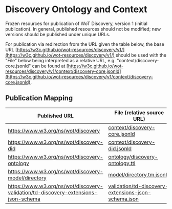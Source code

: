# Discovery Ontology and Context
Frozen resources for publication of WoT Discovery, version 1 (initial publication).
In general, published resources should not be modified; new versions should be published under unique URLs.

For publication via redirection from the URL given the table below, the base URL
[https://w3c.github.io/wot-resources/discovery/v1/](https://w3c.github.io/wot-resources/discovery/v1/) 
should be used with the "File" below being interpreted 
as a relative URL, e.g. "context/discovery-core.jsonld" can be found at
[https://w3c.github.io/wot-resources/discovery/v1/context/discovery-core.jsonld](https://w3c.github.io/wot-resources/discovery/v1/context/discovery-core.jsonld).

## Publication Mapping
| Published URL | File (relative source URL) | Content-Type |
| --- | --- | --- |
| https://www.w3.org/ns/wot/discovery | [context/discovery-core.jsonld](https://w3c.github.io/wot-resources/discovery/v1/context/discovery-core.jsonld) | application/ld+json; charset=utf-8 |
| https://www.w3.org/ns/wot/discovery-did | [context/discovery-did.jsonld](https://w3c.github.io/wot-resources/discovery/v1/context/discovery-did.jsonld) | application/ld+json; charset=utf-8 |
| https://www.w3.org/ns/wot/discovery-ontology | [ontology/discovery-ontology.ttl](https://w3c.github.io/wot-resources/discovery/v1/ontology/discovery-ontology.ttl) | text/turtle; charset=utf-8 |
| https://www.w3.org/ns/wot/discovery-model/directory | [model/directory.tm.jsonld](https://w3c.github.io/wot-resources/discovery/v1/model/directory.tm.jsonld) | application/tm+json; charset=utf-8 |
| https://www.w3.org/ns/wot/discovery-validation/td-discovery-extensions-json-schema | [validation/td-discovery-extensions-json-schema.json](https://w3c.github.io/wot-resources/discovery/v1/validation/td-discovery-extensions-json-schema.json) | application/json; charset=utf-8 |
